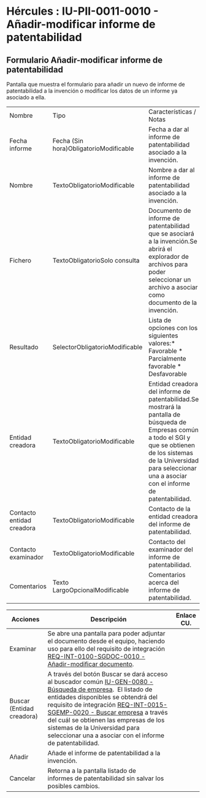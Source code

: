 # Hércules : IU\-PII\-0011\-0010 \- Añadir\-modificar informe de patentabilidad



## Formulario Añadir\-modificar informe de patentabilidad

Pantalla que muestra el formulario para añadir un nuevo de informe de patentabilidad a la invención o modificar los datos de un informe ya asociado a ella.



|  | | |
| --- | --- | --- |
| Nombre | Tipo | Características / Notas |
| Fecha informe | Fecha (Sin hora)ObligatorioModificable | Fecha a dar al informe de patentabilidad asociado a la invención. |
| Nombre | TextoObligatorioModificable | Nombre a dar al informe de patentabilidad asociado a la invención. |
| Fichero | TextoObligatorioSolo consulta | Documento de informe de patentabilidad que se asociará a la invención.Se abrirá el explorador de archivos para poder seleccionar un archivo a asociar como documento de la invención. |
| Resultado | SelectorObligatorioModificable | Lista de opciones con los siguientes valores:* Favorable * Parcialmente favorable * Desfavorable |
| Entidad creadora | TextoObligatorioModificable | Entidad creadora del informe de patentabilidad.Se mostrará la pantalla de búsqueda de Empresas común a todo el SGI y que se obtienen de los sistemas de la Universidad para seleccionar una a asociar con el informe de patentabilidad. |
| Contacto entidad creadora | TextoObligatorioModificable | Contacto de la entidad creadora del informe de patentabilidad. |
| Contacto examinador | TextoObligatorioModificable | Contacto del examinador del informe de patentabilidad. |
| Comentarios | Texto LargoOpcionalModificable | Comentarios acerca del informe de patentabilidad. |



| Acciones | Descripción | Enlace CU. |
| --- | --- | --- |
| Examinar | Se abre una pantalla para poder adjuntar el documento desde el equipo, haciendo uso para ello del requisito de integración [REQ\-INT\-0100\-SGDOC\-0010 \- Añadir\-modificar documento](/hercules/sgi-sistema-de-gestion-de-investigacion/requisitos-y-analisis-funcional/analisis-funcional-sgi-hercules/gen-aspectos-generales/int-requisitos-de-integracion/req-int-0100-sgdoc-integracion-con-sistema-gestion-documental/req-int-0100-sgdoc-0010-anadir-modificar-documento.md "/hercules/sgi-sistema-de-gestion-de-investigacion/requisitos-y-analisis-funcional/analisis-funcional-sgi-hercules/gen-aspectos-generales/int-requisitos-de-integracion/req-int-0100-sgdoc-integracion-con-sistema-gestion-documental/req-int-0100-sgdoc-0010-anadir-modificar-documento.md"). |  |
| Buscar (Entidad creadora) | A través del botón Buscar se dará acceso al buscador común [IU\-GEN\-0080 \- Búsqueda de empresa](https://confluence.um.es/confluence/pages/viewpage.action?pageId=221381545 "https://confluence.um.es/confluence/pages/viewpage.action?pageId=221381545").  El listado de entidades disponibles se obtendrá del requisito de integración [REQ\-INT\-0015\-SGEMP\-0020 \- Buscar empresa](/hercules/sgi-sistema-de-gestion-de-investigacion/requisitos-y-analisis-funcional/analisis-funcional-sgi-hercules/gen-aspectos-generales/int-requisitos-de-integracion/req-int-0015-sgemp-integracion-con-sistema-de-gestion-de-empresas/req-int-0015-sgemp-0020-buscar-empresa.md "/hercules/sgi-sistema-de-gestion-de-investigacion/requisitos-y-analisis-funcional/analisis-funcional-sgi-hercules/gen-aspectos-generales/int-requisitos-de-integracion/req-int-0015-sgemp-integracion-con-sistema-de-gestion-de-empresas/req-int-0015-sgemp-0020-buscar-empresa.md") a través del cuál se obtienen las empresas de los sistemas de la Universidad para seleccionar una a asociar con el informe de patentabilidad. |  |
| Añadir | Añade el informe de patentabilidad a la invención. |  |
| Cancelar | Retorna a la pantalla listado de informes de patentabilidad sin salvar los posibles cambios. |  |




